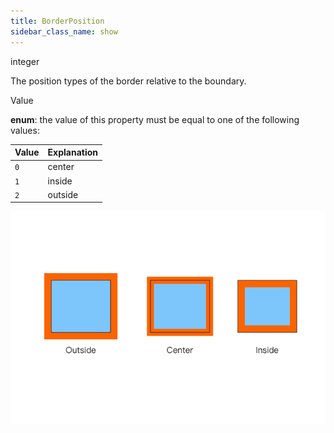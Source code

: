```yaml
---
title: BorderPosition
sidebar_class_name: show
---
```


<div className="section-type">

<div className="badge-type">integer</div>

</div>

The position types of the border relative to the boundary.

<div className="property-item">

Value

<div className="value-description">

**enum**: the value of this property must be equal to one of the following values:

| Value | Explanation                                     |
| :---- | :---------------------------------------------- |
| `0`   | <div className="enum-description">center</div>  |
| `1`   | <div className="enum-description">inside</div>  |
| `2`   | <div className="enum-description">outside</div> |

</div>

</div>

<div className="property-item">

<p></p>

<div className="property-images">

<img src="https://raw.githubusercontent.com/verygoodgraphics/resource/main/img/vector/Border/position.png" alt="" />

</div>

</div>
